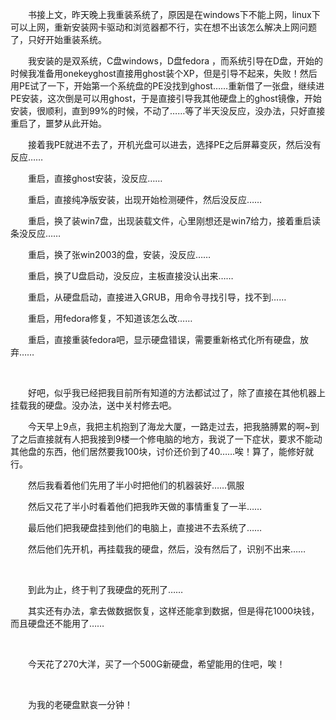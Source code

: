 <div id="sina_keyword_ad_area2" class="articalContent  ">
			<p STYLE="TexT-inDenT: 2em">
书接上文，昨天晚上我重装系统了，原因是在windows下不能上网，linux下可以上网，重新安装网卡驱动和浏览器都不行，实在想不出该怎么解决上网问题了，只好开始重装系统。</P>
<p STYLE="TexT-inDenT: 2em">我安装的是双系统，C盘windows，D盘fedora
，而系统引导在D盘，开始的时候我准备用onekeyghost直接用ghost装个XP，但是引导不起来，失败！然后用PE试了一下，开始第一个系统盘的PE没找到ghost……重新借了一张盘，继续进PE安装，这次倒是可以用ghost，于是直接引导我其他硬盘上的ghost镜像，开始安装，很顺利，直到99%的时候，不动了……等了半天没反应，没办法，只好直接重启了，噩梦从此开始。</P>
<p STYLE="TexT-inDenT: 2em">
接着我PE就进不去了，开机光盘可以进去，选择PE之后屏幕变灰，然后没有反应……</P>
<p STYLE="TexT-inDenT: 2em">重启，直接ghost安装，没反应……</P>
<p STYLE="TexT-inDenT: 2em">重启，直接纯净版安装，出现开始检测硬件，然后没反应……</P>
<p STYLE="TexT-inDenT: 2em">
重启，换了装win7盘，出现装载文件，心里刚想还是win7给力，接着重启读条没反应……</P>
<p STYLE="TexT-inDenT: 2em">重启，换了张win2003的盘，安装，没反应……</P>
<p STYLE="TexT-inDenT: 2em">重启，换了U盘启动，没反应，主板直接没认出来……</P>
<p STYLE="TexT-inDenT: 2em">重启，从硬盘启动，直接进入GRUB，用命令寻找引导，找不到……</P>
<p STYLE="TexT-inDenT: 2em">重启，用fedora修复，不知道该怎么改……</P>
<p STYLE="TexT-inDenT: 2em">
重启，直接重装fedora吧，显示硬盘错误，需要重新格式化所有硬盘，放弃……</P>
<p STYLE="TexT-inDenT: 2em">&nbsp;<wbr></P>
<p STYLE="TexT-inDenT: 2em">
好吧，似乎我已经把我目前所有知道的方法都试过了，除了直接在其他机器上挂载我的硬盘。没办法，送中关村修去吧。</P>
<p STYLE="TexT-inDenT: 2em">
今天早上9点，我把主机抱到了海龙大厦，一路走过去，把我胳膊累的啊~到了之后直接就有人把我接到9楼一个修电脑的地方，我说了一下症状，要求不能动其他盘的东西，他们居然要我100块，讨价还价到了40……唉！算了，能修好就行。</P>
<p STYLE="TexT-inDenT: 2em">然后我看着他们先用了半小时把他们的机器装好……佩服</P>
<p STYLE="TexT-inDenT: 2em">然后又花了半小时看着他们把我昨天做的事情重复了一半……</P>
<p STYLE="TexT-inDenT: 2em">最后他们把我硬盘挂到他们的电脑上，直接进不去系统了……</P>
<p STYLE="TexT-inDenT: 2em">然后他们先开机，再挂载我的硬盘，然后，没有然后了，识别不出来……</P>
<p STYLE="TexT-inDenT: 2em">&nbsp;<wbr></P>
<p STYLE="TexT-inDenT: 2em">到此为止，终于判了我硬盘的死刑了……</P>
<p STYLE="TexT-inDenT: 2em">
其实还有办法，拿去做数据恢复，这样还能拿到数据，但是得花1000块钱，而且硬盘还不能用了……</P>
<p STYLE="TexT-inDenT: 2em">&nbsp;<wbr></P>
<p STYLE="TexT-inDenT: 2em">今天花了270大洋，买了一个500G新硬盘，希望能用的住吧，唉！</P>
<p STYLE="TexT-inDenT: 2em">&nbsp;<wbr></P>
<p STYLE="TexT-inDenT: 2em">为我的老硬盘默哀一分钟！</P>							
		</div>